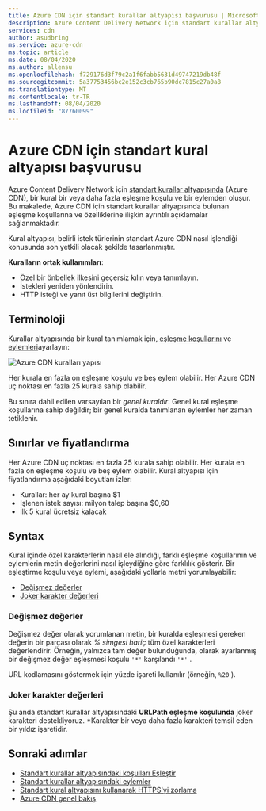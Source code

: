 ```yaml
---
title: Azure CDN için standart kurallar altyapısı başvurusu | Microsoft Docs
description: Azure Content Delivery Network için standart kurallar altyapısından eşleşme koşulları ve eylemleri için başvuru belgeleri (Azure CDN).
services: cdn
author: asudbring
ms.service: azure-cdn
ms.topic: article
ms.date: 08/04/2020
ms.author: allensu
ms.openlocfilehash: f729176d3f79c2a1f6fabb5631d49747219db48f
ms.sourcegitcommit: 5a37753456bc2e152c3cb765b90dc7815c27a0a8
ms.translationtype: MT
ms.contentlocale: tr-TR
ms.lasthandoff: 08/04/2020
ms.locfileid: "87760099"
---
```

# <a name="standard-rules-engine-reference-for-azure-cdn"></a>Azure CDN için standart kural altyapısı başvurusu

Azure Content Delivery Network için [standart kurallar altyapısında](cdn-standard-rules-engine.md) (Azure CDN), bir kural bir veya daha fazla eşleşme koşulu ve bir eylemden oluşur. Bu makalede, Azure CDN için standart kurallar altyapısında bulunan eşleşme koşullarına ve özelliklerine ilişkin ayrıntılı açıklamalar sağlanmaktadır.

Kural altyapısı, belirli istek türlerinin standart Azure CDN nasıl işlendiği konusunda son yetkili olacak şekilde tasarlanmıştır.

**Kuralların ortak kullanımları**:

- Özel bir önbellek ilkesini geçersiz kılın veya tanımlayın.
- İstekleri yeniden yönlendirin.
- HTTP isteği ve yanıt üst bilgilerini değiştirin.

## <a name="terminology"></a>Terminoloji

Kurallar altyapısında bir kural tanımlamak için, [eşleşme koşullarını](cdn-standard-rules-engine-match-conditions.md) ve [eylemleri](cdn-standard-rules-engine-actions.md)ayarlayın:

 ![Azure CDN kuralları yapısı](./media/cdn-standard-rules-engine-reference/cdn-rules-structure.png)

Her kurala en fazla on eşleşme koşulu ve beş eylem olabilir. Her Azure CDN uç noktası en fazla 25 kurala sahip olabilir. 

Bu sınıra dahil edilen varsayılan bir *genel kuraldır*. Genel kural eşleşme koşullarına sahip değildir; bir genel kuralda tanımlanan eylemler her zaman tetiklenir.

## <a name="limits-and-pricing"></a>Sınırlar ve fiyatlandırma 

Her Azure CDN uç noktası en fazla 25 kurala sahip olabilir. Her kurala en fazla on eşleşme koşulu ve beş eylem olabilir. Kural altyapısı için fiyatlandırma aşağıdaki boyutları izler: 
- Kurallar: her ay kural başına $1 
- Işlenen istek sayısı: milyon talep başına $0,60
- İlk 5 kural ücretsiz kalacak

## <a name="syntax"></a>Syntax

Kural içinde özel karakterlerin nasıl ele alındığı, farklı eşleşme koşullarının ve eylemlerin metin değerlerini nasıl işleydiğine göre farklılık gösterir. Bir eşleştirme koşulu veya eylemi, aşağıdaki yollarla metni yorumlayabilir:

- [Değişmez değerler](#literal-values)
- [Joker karakter değerleri](#wildcard-values)


### <a name="literal-values"></a>Değişmez değerler

Değişmez değer olarak yorumlanan metin, bir kuralda eşleşmesi gereken değerin bir parçası olarak *% simgesi hariç* tüm özel karakterleri değerlendirir. Örneğin, yalnızca tam değer bulunduğunda, olarak ayarlanmış bir değişmez değer eşleşmesi koşulu `'*'` karşılandı `'*'` .

URL kodlamasını göstermek için yüzde işareti kullanılır (örneğin, `%20` ).

### <a name="wildcard-values"></a>Joker karakter değerleri

Şu anda standart kurallar altyapısındaki **URLPath eşleşme koşulunda** joker karakteri destekliyoruz. \*Karakter bir veya daha fazla karakteri temsil eden bir yıldız işaretidir. 

## <a name="next-steps"></a>Sonraki adımlar

- [Standart kurallar altyapısındaki koşulları Eşleştir](cdn-standard-rules-engine-match-conditions.md)
- [Standart kurallar altyapısındaki eylemler](cdn-standard-rules-engine-actions.md)
- [Standart kural altyapısını kullanarak HTTPS'yi zorlama](cdn-standard-rules-engine.md)
- [Azure CDN genel bakış](cdn-overview.md)
